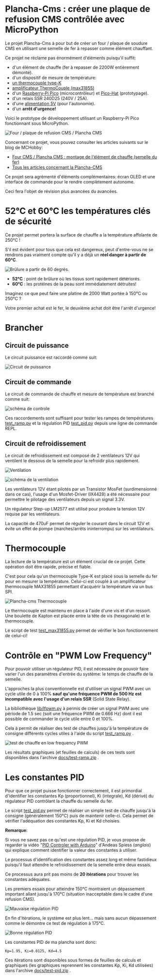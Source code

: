 # Plancha-Cms : créer une plaque de refusion CMS contrôlée avec MicroPython

Le projet Plancha-Cms à pour but de créer un four / plaque de soudure CMS en utilisant une semelle de fer à repasser comme élément chauffant.

Ce projet ne réclame pas énormément d'éléments puisqu'il suffit:
* d'un élément de chauffe (fer à repasser de 2200W entièrement démonté).
* d'un dispositif de mesure de température:
 * [un thermocouple type-K](https://shop.mchobby.be/fr/temperature/301-thermocouple-type-k-3232100003019.html)
 * [amplificateur ThermoCouple (max31855)](https://shop.mchobby.be/fr/temperature/302-amplificateur-thermocouple-max31855-v20-3232100003026-adafruit.html)
* d'un [Raspberry-Pi Pico](https://shop.mchobby.be/fr/pico-rp2040/2025-pico-rp2040-microcontroleur-2-coeurs-raspberry-pi-3232100020252.html?search_query=pico&results=27) (microcontrôleur) et [Pico-Hat](https://shop.mchobby.be/fr/pico-rp2040/2037-pico-hat-r2-interface-hat-pour-raspberry-pi-pico-3232100020375.html) (prototypage).
* d'un relais SSR 240D25 (240V / 25A).
* d'une [alimentation 5V](https://shop.mchobby.be/fr/bloc-alimentation/1835-alimentation-5v-5a-decoupage-chassis-ferme-3232100018358.html) (pour l'autonomie).
* d'un __arrêt d'urgence!__

Voici le prototype de développement utilisant un Raspberry-Pi Pico fonctionnant sous MicroPython.

![Four / plaque de refusion CMS / Plancha CMS](docs/_static/power-and-security.jpg)

Concernant ce projet, vous pouvez consulter les articles suivants sur le blog de MCHobby:
* [Four CMS / Plancha CMS : montage de l'élément de chauffe (semelle du fer)](https://arduino103.blogspot.com/2021/07/four-cms-plancha-cms-montage-de.html)
* [Tous les articles concernant la Plancha-CMS](https://arduino103.blogspot.com/search?q=plancha-cms)

Ce projet sera agrémenté d'éléments complémentaires: écran OLED et une interface de commande pour le rendre complètement autonome.

Ceci fera l'objet de révision plus avancées du avancées.

# 52°C et 60°C les températures clés de sécurité
Ce projet permet portera la surface de chauffe a la température affolante de 250°C !

S'il est évident pour tous que cela est dangereux, peut d'entre-vous ne se rendrons pas vraiment compte qu'il y a déjà un __réel danger à partir de 60°C__.

![Brûlure a partir de 60 degrés.](docs/_static/brulure.jpg)

* __52°C__ : point de brûlure où les tissus sont rapidement détériorés.
* __60°C__ : les protéines de la peau sont immédiatement détruites!

Imaginez ce que peut faire une platine de 2000 Watt portée à 150°C ou 250°C ?

Votre premier achat est le fer, le deuxième achat doit être l'arrêt d'urgence!

# Brancher

## Circuit de puissance
Le circuit puissance est raccordé comme suit:

![Circuit de puissance](docs/_static/power-schematic.jpg)

## Circuit de commande

Le circuit de commande de chauffe et mesure de température est branché comme suit:

![schéma de controle](docs/_static/control-schematic.jpg)

Ces raccordements sont suffisant pour tester les rampes de températures [test_ramp.py](examples/test_ramp.py) et la régulation PID [test_pid.py](examples/test-pid.py) depuis une ligne de commande REPL.

## Circuit de refroidissement

Le circuit de refroidissement est composé de 2 ventilateurs 12V qui ventilent le dessous de la semelle pour la refroidir plus rapidement.

![Ventilation](docs/_static/Plancha-cms-cooling-02.jpg)

![schéma de la ventilation](docs/_static/cooling-schematic.jpg)

Les ventilateurs 12V étant pilotés par un Transistor MosFet (surdimensionné dans ce cas), l'usage d'un Mosfet-Driver (IX4428) a été nécessaire pour permettre le pilotage des ventilateurs depuis un signal 3.3V.

Un régulateur Step-up LM2577 est utilisé pour produire la tension 12V requise par les ventilateurs.

La capacité de 470uF permet de réguler le courant dans le circuit 12V et évite un effet de pompe (marches/arrêts ininterrompu) sur les ventilateurs.  

# Thermocouple

La lecture de la température est un élément crucial de ce projet. Cette opération doit être rapide, précise et fiable.

C'est pour cela qu'un thermocouple Type-K est placé sous la semelle du fer pour en mesurer la température. Celui-ci est couplé à un amplificateur thermocouple MAX31855 permettant d'acquérir la température via un bus SPI.

![Plancha-cms Thermocouple](docs/_static/thermocouple.jpg)

Le thermocouple est maintenu en place à l'aide d'une vis et d'un ressort. Une boulette de Kapton est placée entre la tête de vis (hexagonale) et le thermocouple.

Le script de test [test_max31855.py](example/test_max31855.py) permet de vérifier le bon fonctionnement de celui-ci!

# Contrôle en "PWM Low Frequency"

Pour pouvoir utiliser un régulateur PID, il est nécessaire de pouvoir faire varier l'un des paramètres d'entrée du système: le temps de chauffe de la semelle.

L'approches la plus conventionnelle est d'utiliser un signal PWM avec un cycle utile de 0 à 100% __sauf qu'une fréquence PWM de 500 Hz est incompatible avec l'usage d'un relais SSR__ (Solid State Relay).

La bibliothèque [lib/lfpwm.py](lfpwm.py) à permis de créer un signal PWM avec une période de 1.5 sec (soit une fréquence PWM de 0.666 Hz) dont il est possible de commander le cycle utile entre 0 et 100%.

Cela à permit de réaliser des test de chauffes jusqu'à la température de consigne différents cycles utiles à l'aide du script [test_ramp.py](examples/test_ramp.py) .

![test de chauffe en low frequency PWM](docs/_static/test_ramp-250deg-period-1.5sec-pwm-20pc.jpg)

Les résultats graphiques (et feuilles de calculs) de ces tests sont disponibles dans l'archive [docs/test-ramp.zip](docs/test-ramp.zip) .

# Les constantes PID

Pour que ce projet puisse fonctionner correctement, il est primordial d'identifier
les constantes Kp (proportionnel), Ki (integrale), Kd (dérivé) du régulateur
PID contrôlant la chauffe du semelle du fer.

Le script [test_pid.py](examples/test_pid.py) permet de réaliser un simple test
de chauffe jusqu'à la consigne (généralement 150°C) puis de maintenir celle-ci. Cela permet de vérifier l'adéquation des constantes Kp, Ki et Kd choisies.

__Remarque:__

Si vous ne savez pas ce qu'est une régulation PID, je vous propose de regarder la
vidéo "[PID Controler with Arduino](https://youtu.be/k7vxUFVR8Ks)" d'Andeas Spiess (_anglais_)
qui explique comment identifier la valeur des constantes à utiliser.


Le processus d'identification des constantes assez long et même fastidieux
puisqu'il faut attendre le refroidissement de la semelle entre deux essais.

Ce processus aura prit pas moins de __20 itérations__ pour trouver les constantes
adéquates.

Les premiers essais pour atteindre 150°C montraient un dépassement important
allant jusqu'à 170°C (situation inacceptable dans le cadre d'une refusion CMS).

![Mauvaise régulation PID](docs/_static/test-real-03.jpg)

En fin d'itérations, le système est plus lent... mais sans aucun dépassement
comme le démontre ce test de régulation à 175°C.

![Bonne régulation PID](docs/_static/test-real-19.jpg)

Les constantes PID de ma plancha sont donc:

```
Kp=1.95, Ki=0.0125, Kd=4.5
```

Ces itérations sont disponibles sous formes de feuilles de calculs et graphiques (les graphiques reprennent les constantes Kp, Ki, Kd utilisées) dans l'archive [docs/test-pid.zip](docs/test-pid.zip) .
